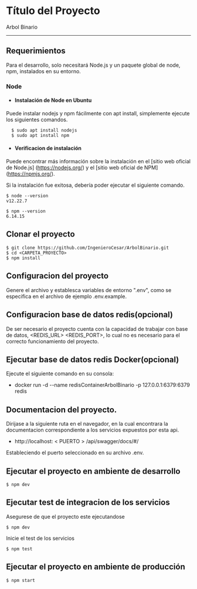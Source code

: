 # Título del Proyecto

Arbol Binario

---
## Requerimientos

Para el desarrollo, solo necesitará Node.js y un paquete global de node, npm, instalados en su entorno.

### Node
- #### Instalación de Node en Ubuntu

Puede instalar nodejs y npm fácilmente con apt install, simplemente ejecute los siguientes comandos. 

      $ sudo apt install nodejs
      $ sudo apt install npm

- #### Verificacion de instalación

Puede encontrar más información sobre la instalación en el [sitio web oficial de Node.js] (https://nodejs.org/) y el [sitio web oficial de NPM] (https://npmjs.org/). 

Si la instalación fue exitosa, debería poder ejecutar el siguiente comando.

    $ node --version
    v12.22.7

    $ npm --version
    6.14.15


## Clonar el proyecto

    $ git clone https://github.com/IngenieroCesar/ArbolBinario.git
    $ cd <CARPETA_PROYECTO>
    $ npm install

## Configuracion del proyecto

Genere el archivo y establesca variables de entorno ".env", como se especifica en el archivo de ejemplo .env.example.

## Configuracion base de datos redis(opcional)

De ser necesario el proyecto cuenta con la capacidad de trabajar con base de datos, <REDIS_URL> <REDIS_PORT>, lo cual no es necesario para el correcto funcionamiento del proyecto.

## Ejecutar base de datos redis Docker(opcional)

Ejecute el siguiente comando en su consola:

- docker run -d --name redisContainerArbolBinario -p 127.0.0.1:6379:6379 redis

## Documentacion del proyecto.

Dirijase a la siguiente ruta en el navegador, en la cual encontrara la documentacion correspondiente a los servicios expuestos por esta api.

- http://localhost: < PUERTO > /api/swagger/docs/#/

Estableciendo el puerto seleccionado en su archivo .env.

## Ejecutar el proyecto en ambiente de desarrollo

    $ npm dev

## Ejecutar test de integracion de los servicios

Asegurese de que el proyecto este ejecutandose

    $ npm dev

Inicie el test de los servicios

    $ npm test

## Ejecutar el proyecto en ambiente de producción

    $ npm start
